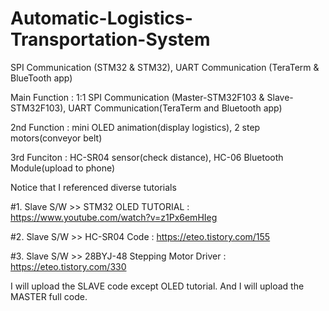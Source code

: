 # Automatic-Logistics-Transportation-System
SPI Communication (STM32 &amp; STM32), UART Communication (TeraTerm & BlueTooth app)

Main Function : 1:1 SPI Communication (Master-STM32F103 & Slave-STM32F103), UART Communication(TeraTerm and Bluetooth app)

2nd Function : mini OLED animation(display logistics), 2 step motors(conveyor belt)

3rd Funciton : HC-SR04 sensor(check distance), HC-06 Bluetooth Module(upload to phone)

Notice that I referenced diverse tutorials

#1. Slave S/W >> STM32 OLED TUTORIAL : https://www.youtube.com/watch?v=z1Px6emHIeg

#2. Slave S/W >> HC-SR04 Code : https://eteo.tistory.com/155

#3. Slave S/W >> 28BYJ-48 Stepping Motor Driver : https://eteo.tistory.com/330

I will upload the SLAVE code except OLED tutorial. And I will upload the MASTER full code.
